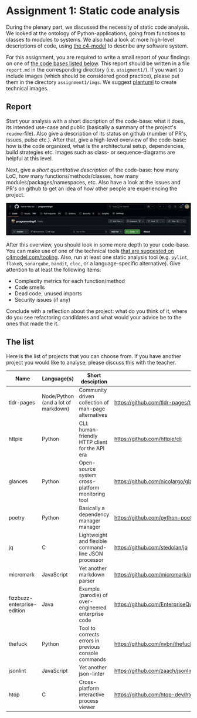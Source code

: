 # Assignment 1: Static code analysis

During the plenary part, we discussed the necessity of static code analysis. We looked at the ontology of Python-applications, going from functions to classes to modules to systems. We also had a look at more high-level descriptions of code, using [the c4-model](https://c4model.com/) to describe any software system.

For this assignment, you are required to write a small report of your findings on one of [the code bases listed below](#the-list). This report should be written in a file `report.md` in the corresponding directory (i.e. `assigment1/`). If you want to include images (which should be considered good practice), please put them in the directory `assignment1/imgs`. We suggest [plantuml](https://plantuml.com/) to create technical images.

## Report

Start your analysis with a short discription of the code-base: what it does, its intended use-case and public (basically a summary of the project's `readme`-file). Also give a description of its status on github (number of PR's, issues, pulse etc.). After that, give a high-level overview of the code-base: how is the code organized, what is the architectural setup, dependencies, build strategies etc. Images such as class- or sequence-diagrams are helpful at this level.

Next, give a *short quantitative description* of the code-base: how many LoC, how many functions/methods/classes, how many modules/packages/namespaces, etc. Also have a look at the issues and PR's on github to get an idea of how other people are experiencing the project.

![Have a look at the number of PR's and issues on github](imgs/github.png)

After this overview, you should look in some more depth to your code-base. You can make use of one of the technical tools [that are suggested on c4model.com/tooling](https://c4model.com/tooling). Also, run at least one static analysis tool (e.g. `pylint`, `flake8`, `sonarqube`, `bandit`, `cloc`, or a language-specific alternative). Give attention to at least the following items:

- Complexity metrics for each function/method
- Code smells
- Dead code, unused imports
- Security issues (if any)

Conclude with a reflection about the project: what do you think of it, where do you see refactoring candidates and what would your advice be to the ones that made the it.

## The list

Here is the list of projects that you can choose from. If you have another project you would like to analyse, please discuss this with the teacher.

Name | Language(s) | Short desciption | url
---|---|---|---
tldr-pages | Node/Python (and a lot of markdown) | Community driven collection of man-page alternatives | https://github.com/tldr-pages/tldr
httpie | Python | CLI: human-friendly HTTP client for the API era | https://github.com/httpie/cli
glances | Python | Open-source system cross-platform monitoring tool | https://github.com/nicolargo/glances
poetry | Python | Basically a dependency manager manager | https://github.com/python-poetry/poetry
jq | C | Lightweight and flexible command-line JSON processor | https://github.com/stedolan/jq
micromark | JavaScript | Yet another markdown parser | https://github.com/micromark/micromark
fizzbuzz-enterprise-edition | Java | Example (parodie) of over-engineered enterprise code | https://github.com/EnterpriseQualityCoding/FizzBuzzEnterpriseEdition
thefuck | Python | Tool to corrects errors in previous console commands | https://github.com/nvbn/thefuck
jsonlint | JavaScript | Yet another json-linter | https://github.com/zaach/jsonlint
htop | C | Cross-platform interactive process viewer | https://github.com/htop-dev/htop





